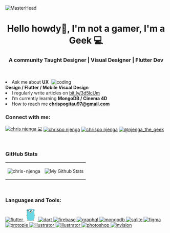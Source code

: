 ![MasterHead](https://miro.medium.com/max/1400/1*vkfI4nFNheC5v0p7wzDtGg.gif)

<h1 align="center">Hello howdy👋, I'm not a gamer, I'm a Geek 💻</h1>
<h3 align="center">A community Taught Designer | Visual Designer | Flutter Dev </h3>
<br>
<br>
<img align="right" alt="coding" width="360" src="https://miro.medium.com/max/680/0*7Q3yvSIv_t0ioJ-Z.gif"

- Ask me about **UX Design / Flutter / Mobile Visual Design**  
- I regularly write articles on [bit.ly/3d5lcUm](https://medium.com/@chris_gitau)  
- I’m currently learning **MongoDB / Cinema 4D**  
- How to reach me **chrispogitau97@gmail.com**
  <br>

<h3 align="left">Connect with me:</h3>
<p align="left">
<a href="https://www.linkedin.com/in/njengathegeek/" target="blank"><img align="center" src="https://raw.githubusercontent.com/rahuldkjain/github-profile-readme-generator/master/src/images/icons/Social/linked-in-alt.svg" alt="chris njenga 💻" height="30" width="40" /></a>
<a href="https://dribbble.com/njengathegeek" target="blank"><img align="center" src="https://raw.githubusercontent.com/rahuldkjain/github-profile-readme-generator/master/src/images/icons/Social/dribbble.svg" alt="chrispo njenga" height="30" width="40" /></a>
<a href="https://www.behance.net/chrisponjenga" target="blank"><img align="center" src="https://raw.githubusercontent.com/rahuldkjain/github-profile-readme-generator/master/src/images/icons/Social/behance.svg" alt="chrispo njenga" height="30" width="40" /></a>
<a href="https://medium.com/@njengathegeek" target="blank"><img align="center" src="https://raw.githubusercontent.com/rahuldkjain/github-profile-readme-generator/master/src/images/icons/Social/medium.svg" alt="@njenga_the_geek" height="30" width="40" /></a>
</p>
<br>
<h3 align="left"> GitHub Stats </h3>
<p align="center">
  <table>
  <tr>
  <td>
<p><img align="center" src="https://github-readme-stats.vercel.app/api/top-langs?username=njengathegeek&show_icons=true&locale=en&layout=compact&theme=radical" alt="chris-njenga" />
</td>
      <td><img align="center"  src="https://github-readme-stats.vercel.app/api?username=njengathegeek&include_all_commits=true&count_private=true&show_icons=true&line_height=20&title_color=7A7ADB&icon_color=2234AE&text_color=D3D3D3&bg_color=0,000000,130F40" alt="My Github Stats"></td>
  </tr>
</table>
</p>
<br>

<h3 align="left">Languages and Tools:</h3>
<p align="left">  <a href="https://flutter.dev" target="_blank" rel="noreferrer"> <img src="https://www.vectorlogo.zone/logos/flutterio/flutterio-icon.svg" alt="flutter" width="40" height="38"/> </a>
<a href="https://golang.org" target="_blank" rel="noreferrer"> <img src="https://raw.githubusercontent.com/devicons/devicon/master/icons/go/go-original.svg" alt="go" width="40" height="40"/> </a><a href="https://dart.dev" target="_blank" rel="noreferrer"> <img src="https://www.vectorlogo.zone/logos/dartlang/dartlang-icon.svg" alt="dart" width="40" height="40"/> </a>
<a href="https://firebase.google.com/" target="_blank" rel="noreferrer"> <img src="https://www.vectorlogo.zone/logos/firebase/firebase-icon.svg" alt="firebase" width="40" height="40"/> </a> <a href="https://graphql.org" target="_blank" rel="noreferrer"> <img src="https://www.vectorlogo.zone/logos/graphql/graphql-icon.svg" alt="graphql" width="40" height="40"/> </a>
<a href="https://www.mongodb.com/" target="_blank" rel="noreferrer"> <img src="https://bit.ly/3OXdRnr" alt="mongodb" width="40" height="40"/> </a> <a href="https://www.sqlite.org/" target="_blank" rel="noreferrer"> <img src="https://www.vectorlogo.zone/logos/sqlite/sqlite-icon.svg" alt="sqlite" width="40" height="38"/> </a>  </a> <a href="https://www.figma.com/" target="_blank" rel="noreferrer"> <img src="https://www.vectorlogo.zone/logos/figma/figma-icon.svg" alt="figma" width="40" height="36"/> </a> <a href="https://www.protopie.io/" target="_blank" rel="noreferrer"> <img src="https://bit.ly/3bi1cgL" alt="protopie" width="40" height="40"/> </a><a href="https://www.adobe.com/in/products/illustrator.html" target="_blank" rel="noreferrer"> <img src="https://www.vectorlogo.zone/logos/adobe_illustrator/adobe_illustrator-icon.svg" alt="illustrator" width="36" height="36"/> </a>
<a href="https://www.adobe.com/in/products/illustrator.html" target="_blank" rel="noreferrer"> <img src="https://www.prestophoto.com/storage/static/landing/icon-indesign.jpg" alt="illustrator" width="36" height="36"/> </a>
<a href="https://www.adobe.com/in/products/photoshop.html" target="_blank" rel="noreferrer"> <img src="https://bit.ly/3b9ge8y" alt="photoshop" width="35" height="35"/> </a>
<a href="https://www.invisionapp.com/" target="_blank" rel="noreferrer"> <img src="https://www.vectorlogo.zone/logos/invisionapp/invisionapp-icon.svg" alt="invision" width="36" height="36"/> </a> </p>
